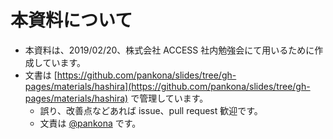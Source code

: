 # 本資料について

- 本資料は、2019/02/20、株式会社 ACCESS 社内勉強会にて用いるために作成しています。
- 文書は [https://github.com/pankona/slides/tree/gh-pages/materials/hashira](https://github.com/pankona/slides/tree/gh-pages/materials/hashira) で管理しています。
  - 誤り、改善点などあれば issue、pull request 歓迎です。
  - 文責は [@pankona](https://github.com/pankona) です。
